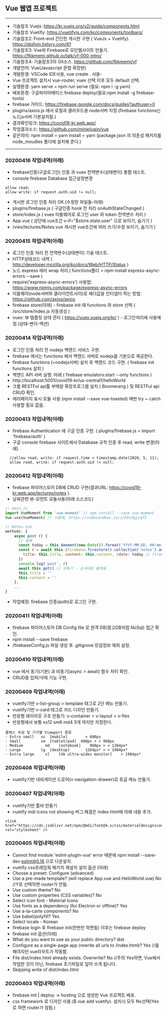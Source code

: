 ## Vue 웹앱 프로젝트

---

- 기술참조 Vuejs: https://kr.vuejs.org/v2/guide/components.html
- 기술참조 Vuetify: https://vuetifyjs.com/ko/components/toolbars/
- 기술참조2: Front-end 간단한 게시판 구현 ( VueJs + Vuetify). https://dollvin.tistory.com/61
- 기술참조3: Vue와 Firebase로 모던웹사이트 만들기. https://fkkmemi.github.io/talk/vf-000-intro/
- 기술참조4: 기술참조3의 Git소스. https://github.com/fkkmemi/vf
- 개발언어: Vue(Javascript 문법 확장판)
- 개발환경: VSCode IDE사용, vue create . 사용-
- Vue 프로젝트 설치시 vue-router, vuex 선택 이후 모두 default 선택.
- 실행환경: yarn serve = npm run serve (필요: npm i -g yarn)
- 배포환경: 구글파이어베이스 firebase deploy(필요:npm install -g firebase-tools)
- firebase 가이드: https://firebase.google.com/docs/guides?authuser=0
- plugins/axios.js 에서 로컬과 클라우드용 node서버 지정.(firebase functions는 노드js서버 기본설치됨.)
- 결과확인링크: https://covid19-kr.web.app/
- 작업결과소스: https://github.com/miniplugin/vue
- 같은의미: npm install = yarn install = yarn (package.json 의 의존성 패키지를 node_moudles 폴더에 설치해 준다.)

---

### 20200416 작업내역(아래)

- firebase인증(구글로그인) 인증 과 vuex 전역변수(상태변이) 통합 테스트.
- console firebase Database 접근설정변경

```
allow read;
allow write: if request.auth.uid != null;
```

- 게시판 로그인 인증 처리 OK.(수정한 파일들-아래)
- plugins/firebase.js ( 구글인증 hook 전 처리 onAuthStateChanged )
- store/index.js ( vuex 미들웨어로 로그인 user 와 token 전역변수 처리 )
- App.vue ( 상단에 vue조건 v-if="\$store.state.user" 으로 보이기, 숨기기 )
- /vies/lectures/Notes.vue 게시판 vue조건에 따라 쓰기/수정 보이기, 숨기기 )

### 20200415 작업내역(아래)

- 로그인 인증 처리 전 전역변수(상태변이) 기술 테스트.
- HTTP상태코드 내역 ( http://developer.mozilla.org/ko/docs/Web/HTTP/Status )
- 노드 express 에러 wrap 처리.( functions폴더 > npm install express-async-errors --save )
- require('express-async-errors') 사용법: https://www.npmjs.com/package/express-async-errors
- 미들웨어(node서버와 클라이언트사이)로 헤더값을 인터셉터 하는 방법: https://github.com/axios/axios
- firebase store(아래) - firebase init 때 functions 와 store 선택 ( /src/store/index.js 자동생성 )
- vuex: 뷰 템플릿 상태 관리 ( https://vuex.vuejs.org/kr/ ) - 로그인처리에 사용예정.(상태-변이-액션)

### 20200414 작업내역(아래)

- 로그인 인증 처리 전 nodejs 백엔드 서비스 구현.
- firebase 에서는 functions 에서 백엔드 서버로 nodejs를 기본으로 제공한다.
- firebase functions (=nodejs서버) 설치 후 백엔드 코드 구현. ( firebase init functions 설치 )
- 백엔드 API 서버 실행: 아래 ( firebase emulators:start --only functions )
- http://localhost:5001/covid19-kr/us-central1/helloWorld
- 크롬 RESTFul api툴 부메랑 확장프로그램 설치 ( Boomerang ) 및 RESTFul api CRUD 확인.
- 에러페이지 표시 모듈 사용 (npm install --save vue-toasted) 매번 try ~ catch 사용할 필요 없음.

### 20200413 작업내역(아래)

- firebase Authentication 에 구글 인증 구현. ( plugins/firebase.js > import 'firebase/auth' )
- 구글 console firebase 사이트에서 Database 규칙 인증 후 read, write 변경(아래)

```
  //allow read, write: if request.time < timestamp.date(2020, 5, 11);
  allow read, write: if request.auth.uid != null;
```

### 20200412 작업내역(아래)

- firebase 파이어스토어 DB에 CRUD 구현(결과URL: https://covid19-kr.web.app/lectures/notes ).
- 날짜관련 뷰-모먼트 모듈사용(아래 소스코드)

```javascript
// main.js
import VueMoment from 'vue-moment' // npm install --save vue-moment
Vue.use(VueMoment) // 사용예, https://codesandbox.io/s/k9v3qjvq73
```

```javascript
// Notes.vue
methods: {
    async post () {
      // 등록
      const today = this.$moment(new Date()).format('YYYY-MM-DD, HH:mm:ss')
      const r = await this.$firebase.firestore().collection('notes').add({ // DB입력 add 매서드
        title: this.title, content: this.content, rdate: today // firebase 컬렉션 자동생성 id 사용
      })
      console.log('post', r)
      await this.get() // 비동기 - 순서대로 출력용.
      this.title = ''
      this.content = ''
    },
    ...
}
```

- 작업예정: firebase 인증(auth)로 로그인 구현.

### 20200411 작업내역(아래)

- firebase 파이어스토어 DB Config file 로 원격 DB(몽고DB처럼 NoSql) 접근 확인.
- npm install --save firebase
- /firebaseConfig.js 파일 생성 후 .gitignore 민감정보 제외 설정.

### 20200410 작업내역(아래)

- vue 에서 동기(기본) 과 비동기(async > await) 함수 차이 확인.
- CRUD중 입력/삭제 기능 구현.

### 20200409 작업내역(아래)

- vuetify기반 v-list-group > template 태그로 2단 메뉴 만들기.
- vuetify기반 v-card 태그로 카드 디자인 만들기.
- 반응형 레이아웃 구조 만들기: v-container > v-layout > v-flex
- 반응형에서 보통 xs12 sm6 md4 3개 까지만 지정한다.

```
클래스 속성 및 기기별 Viewport 종류
- Extra small   xs	[mobile]	    < 600px
- Small	        sm	[tablet/pad]  600px > < 960px
- Medium	      md	[notebook]	  960px > < 1264px*
- Large	        lg	[desktop]	    1264px* > < 1904px*
- Extra large	  xl	[4k ultra-wides monitor]	> 1904px*
```

### 20200408 작업내역(아래)

- vuetify기반 네비게이션 드로어(v-navigation-drawer)로 토글 메뉴 만들기.

### 20200407 작업내역(아래)

- vuetify기반 툴바 만들기
- vuetify mdi icons not showing 버그.해결은 index.html에 아래 내용 추가.

```
<link href="https://cdn.jsdelivr.net/npm/@mdi/font@4.x/css/materialdesignicons.min.css" rel="stylesheet" />
```

### 20200405 작업내역(아래)

- Cannot find module 'eslint-plugin-vue' error 때문에 npm install --save-dev eslint@5.16 으로 다운설치.
- vuetify css프레임웍 패키지 재설치 설치 옵션 (아래)
- Choose a preset: Configure (advanced)
- Use a pre-made template? (will replace App.vue and HelloWorld.vue) No //Y로 선택하면 router가 안됨.
- Use custom theme? No
- Use custom properties (CSS variables)? No
- Select icon font - Material Icons
- Use fonts as a dependency (for Electron or offline)? Yes
- Use a-la-carte components? No
- Use babel/polyfill? Yes
- Select locale - Korean
- firebase login 후 firebase init(한번만 하면됨) 이후는 firebase deploy
- firebase init 옵션(아래)
- What do you want to use as your public directory? dist
- Configure as a single-page app (rewrite all urls to /index.html)? Yes //를 해야지만 vue라우트가 작동함.
- File dist/index.html already exists. Overwrite? No //주의 Yes하면, Vue에서 작업한 것이 아닌, firebase 초기파일로 덮어 쓰게 됩니다.
- Skipping write of dist/index.html

### 20200403 작업내역(아래)

- firebase init | deploy -> hosting 으로 생성한 Vue 프로젝트 배포.
- css framework 로 디자인 사용.(\$ vue add vuetify). 설치시 모두 No선택(Yes로 하면 router가 않됨.)
